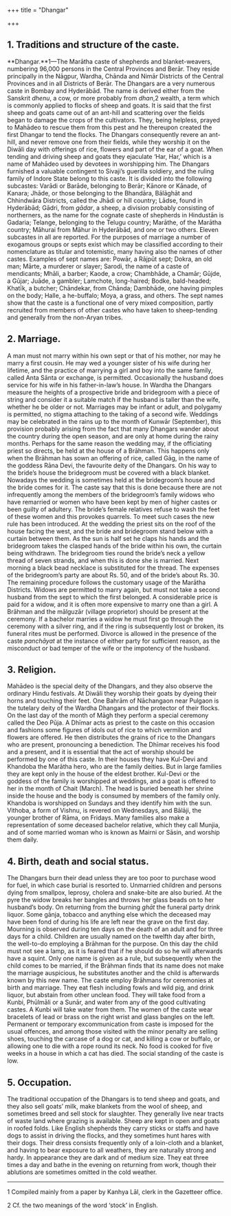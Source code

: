 +++
title = "Dhangar"

+++


## 1. Traditions and structure of the caste.

**Dhangar.**1—The Marātha caste of shepherds and blanket-weavers, numbering 96,000 persons in the Central Provinces and Berār. They reside principally in the Nāgpur, Wardha, Chānda and Nimār Districts of the Central Provinces and in all Districts of Berār. The Dhangars are a very numerous caste in Bombay and Hyderābād. The name is derived either from the Sanskrit *dhenu*, a cow, or more probably from *dhan*,2 wealth, a term which is commonly applied to flocks of sheep and goats. It is said that the first sheep and goats came out of an ant-hill and scattering over the fields began to damage the crops of the cultivators. They, being helpless, prayed to Mahādeo to rescue them from this pest and he thereupon created the first Dhangar to tend the flocks. The Dhangars consequently revere an ant-hill, and never remove one from their fields, while they worship it on the Diwāli day with offerings of rice, flowers and part of the ear of a goat. When tending and driving sheep and goats they ejaculate ‘Har, Har,’ which is a name of Mahādeo used by devotees in worshipping him. The Dhangars furnished a valuable contingent to Sivaji’s guerilla soldiery, and the ruling family of Indore State belong to this caste. It is divided into the following subcastes: Varādi or Barāde, belonging to Berār; Kānore or Kānade, of Kanara; Jhāde, or those belonging to the Bhandāra, Bālāghāt and Chhindwāra Districts, called the Jhādi or hill country; Lādse, found in Hyderābād; Gādri, from *gādar*, a sheep, a division probably consisting of northerners, as the name for the cognate caste of shepherds in Hindustān is Gadaria; Telange, belonging to the Telugu country; Marāthe, of the Marātha country; Māhurai from Māhur in Hyderābād, and one or two others. Eleven subcastes in all are reported. For the purposes of marriage a number of exogamous groups or septs exist which may be classified according to their nomenclature as titular and totemistic, many having also the names of other castes. Examples of sept names are: Powār, a Rājpūt sept; Dokra, an old man; Mārte, a murderer or slayer; Sarodi, the name of a caste of mendicants; Mhāli, a barber; Kaode, a crow; Chambhāde, a Chamār; Gūjde, a Gūjar; Juāde, a gambler; Lamchote, long-haired; Bodke, bald-headed; Khatīk, a butcher; Chāndekar, from Chānda; Dambhāde, one having pimples on the body; Halle, a he-buffalo; Moya, a grass, and others. The sept names show that the caste is a functional one of very mixed composition, partly recruited from members of other castes who have taken to sheep-tending and generally from the non-Aryan tribes. 



## 2. Marriage.

A man must not marry within his own sept or that of his mother, nor may he marry a first cousin. He may wed a younger sister of his wife during her lifetime, and the practice of marrying a girl and boy into the same family, called Anta Sānta or exchange, is permitted. Occasionally the husband does service for his wife in his father-in-law’s house. In Wardha the Dhangars measure the heights of a prospective bride and bridegroom with a piece of string and consider it a suitable match if the husband is taller than the wife, whether he be older or not. Marriages may be infant or adult, and polygamy is permitted, no stigma attaching to the taking of a second wife. Weddings may be celebrated in the rains up to the month of Kunwār \(September\), this provision probably arising from the fact that many Dhangars wander about the country during the open season, and are only at home during the rainy months. Perhaps for the same reason the wedding may, if the officiating priest so directs, be held at the house of a Brāhman. This happens only when the Brāhman has sown an offering of rice, called Gāg, in the name of the goddess Rāna Devi, the favourite deity of the Dhangars. On his way to the bride’s house the bridegroom must be covered with a black blanket. Nowadays the wedding is sometimes held at the bridegroom’s house and the bride comes for it. The caste say that this is done because there are not infrequently among the members of the bridegroom’s family widows who have remarried or women who have been kept by men of higher castes or been guilty of adultery. The bride’s female relatives refuse to wash the feet of these women and this provokes quarrels. To meet such cases the new rule has been introduced. At the wedding the priest sits on the roof of the house facing the west, and the bride and bridegroom stand below with a curtain between them. As the sun is half set he claps his hands and the bridegroom takes the clasped hands of the bride within his own, the curtain being withdrawn. The bridegroom ties round the bride’s neck a yellow thread of seven strands, and when this is done she is married. Next morning a black bead necklace is substituted for the thread. The expenses of the bridegroom’s party are about Rs. 50, and of the bride’s about Rs. 30. The remaining procedure follows the customary usage of the Marātha Districts. Widows are permitted to marry again, but must not take a second husband from the sept to which the first belonged. A considerable price is paid for a widow, and it is often more expensive to marry one than a girl. A Brāhman and the mālguzār \(village proprietor\) should be present at the ceremony. If a bachelor marries a widow he must first go through the ceremony with a silver ring, and if the ring is subsequently lost or broken, its funeral rites must be performed. Divorce is allowed in the presence of the caste *panchāyat* at the instance of either party for sufficient reason, as the misconduct or bad temper of the wife or the impotency of the husband. 



## 3. Religion.

Mahādeo is the special deity of the Dhangars, and they also observe the ordinary Hindu festivals. At Diwāli they worship their goats by dyeing their horns and touching their feet. One Bahrām of Nāchangaon near Pulgaon is the tutelary deity of the Wardha Dhangars and the protector of their flocks. On the last day of the month of Māgh they perform a special ceremony called the Deo Pūja. A Dhīmar acts as priest to the caste on this occasion and fashions some figures of idols out of rice to which vermilion and flowers are offered. He then distributes the grains of rice to the Dhangars who are present, pronouncing a benediction. The Dhīmar receives his food and a present, and it is essential that the act of worship should be performed by one of this caste. In their houses they have Kul-Devi and Khandoba the Marātha hero, who are the family deities. But in large families they are kept only in the house of the eldest brother. Kul-Devi or the goddess of the family is worshipped at weddings, and a goat is offered to her in the month of Chait \(March\). The head is buried beneath her shrine inside the house and the body is consumed by members of the family only. Khandoba is worshipped on Sundays and they identify him with the sun. Vithoba, a form of Vishnu, is revered on Wednesdays, and Bālāji, the younger brother of Rāma, on Fridays. Many families also make a representation of some deceased bachelor relative, which they call Munjia, and of some married woman who is known as Mairni or Sāsin, and worship them daily. 



## 4. Birth, death and social status.

The Dhangars burn their dead unless they are too poor to purchase wood for fuel, in which case burial is resorted to. Unmarried children and persons dying from smallpox, leprosy, cholera and snake-bite are also buried. At the pyre the widow breaks her bangles and throws her glass beads on to her husband’s body. On returning from the burning *ghāt* the funeral party drink liquor. Some gānja, tobacco and anything else which the deceased may have been fond of during his life are left near the grave on the first day. Mourning is observed during ten days on the death of an adult and for three days for a child. Children are usually named on the twelfth day after birth, the well-to-do employing a Brāhman for the purpose. On this day the child must not see a lamp, as it is feared that if he should do so he will afterwards have a squint. Only one name is given as a rule, but subsequently when the child comes to be married, if the Brāhman finds that its name does not make the marriage auspicious, he substitutes another and the child is afterwards known by this new name. The caste employ Brāhmans for ceremonies at birth and marriage. They eat flesh including fowls and wild pig, and drink liquor, but abstain from other unclean food. They will take food from a Kunbi, Phūlmāli or a Sunār, and water from any of the good cultivating castes. A Kunbi will take water from them. The women of the caste wear bracelets of lead or brass on the right wrist and glass bangles on the left. Permanent or temporary excommunication from caste is imposed for the usual offences, and among those visited with the minor penalty are selling shoes, touching the carcase of a dog or cat, and killing a cow or buffalo, or allowing one to die with a rope round its neck. No food is cooked for five weeks in a house in which a cat has died. The social standing of the caste is low. 



## 5. Occupation.

The traditional occupation of the Dhangars is to tend sheep and goats, and they also sell goats’ milk, make blankets from the wool of sheep, and sometimes breed and sell stock for slaughter. They generally live near tracts of waste land where grazing is available. Sheep are kept in open and goats in roofed folds. Like English shepherds they carry sticks or staffs and have dogs to assist in driving the flocks, and they sometimes hunt hares with their dogs. Their dress consists frequently only of a loin-cloth and a blanket, and having to bear exposure to all weathers, they are naturally strong and hardy. In appearance they are dark and of medium size. They eat three times a day and bathe in the evening on returning from work, though their ablutions are sometimes omitted in the cold weather. 



* * *

1 Compiled mainly from a paper by Kanhya Lāl, clerk in the Gazetteer office. 

2 Cf. the two meanings of the word ‘stock’ in English. 



